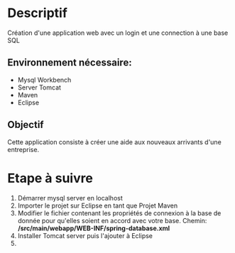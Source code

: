 # Descriptif
Création d'une application web avec un login et une connection à une base SQL

## Environnement nécessaire:
- Mysql Workbench
- Server Tomcat
- Maven
- Eclipse

## Objectif
Cette application consiste à créer une aide aux nouveaux arrivants d'une entreprise.

# Etape à suivre
1. Démarrer mysql server en localhost
1. Importer le projet sur Eclipse en tant que Projet Maven
1. Modifier le fichier contenant les propriétés de connexion à la base de donnée pour qu'elles soient en accord avec votre base.
Chemin: **/src/main/webapp/WEB-INF/spring-database.xml**
1. Installer Tomcat server puis l'ajouter à Eclipse
1. 
